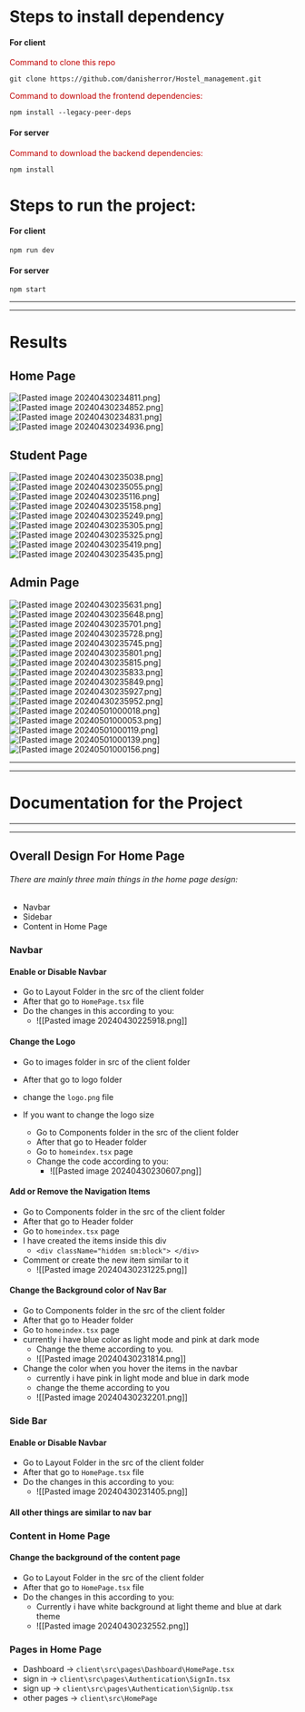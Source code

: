 # Steps to install dependency
#### For client

<span style="color:#c00000">Command to clone this repo</span>
```
git clone https://github.com/danisherror/Hostel_management.git
```

<span style="color:#c00000">Command to download the frontend dependencies:</span>
```
npm install --legacy-peer-deps
```
#### For server

<span style="color:#c00000">Command to download the backend dependencies:</span>
```
npm install
```

# Steps to run the project:
#### For client

```
npm run dev
```
#### For server
```
npm start
```
---
---
# Results

## Home Page
![[Pasted image 20240430234811.png]](images/Pasted%20image%20240430234811.png)
![[Pasted image 20240430234852.png]](images/Pasted%20image%20240430234852.png)
![[Pasted image 20240430234831.png]](images/Pasted%20image%20240430234831.png)
![[Pasted image 20240430234936.png]](images/Pasted%20image%20240430234936.png)

## Student Page
![[Pasted image 20240430235038.png]](images/Pasted%20image%20240430235038.png)
![[Pasted image 20240430235055.png]](images/Pasted%20image%20240430235055.png)
![[Pasted image 20240430235116.png]](images/Pasted%20image%20240430235116.png)
![[Pasted image 20240430235158.png]](images/Pasted%20image%20240430235158.png)
![[Pasted image 20240430235249.png]](images/Pasted%20image%20240430235249.png)
![[Pasted image 20240430235305.png]](images/Pasted%20image%20240430235305.png)
![[Pasted image 20240430235325.png]](images/Pasted%20image%20240430235325.png)
![[Pasted image 20240430235419.png]](images/Pasted%20image%20240430235419.png)
![[Pasted image 20240430235435.png]](images/Pasted%20image%20240430235435.png)

## Admin Page
![[Pasted image 20240430235631.png]](images/Pasted%20image%20240430235631.png)
![[Pasted image 20240430235648.png]](images/Pasted%20image%20240430235648.png)
![[Pasted image 20240430235701.png]](images/Pasted%20image%20240430235701.png)
![[Pasted image 20240430235728.png]](images/Pasted%20image%20240430235728.png)
![[Pasted image 20240430235745.png]](images/Pasted%20image%20240430235745.png)
![[Pasted image 20240430235801.png]](images/Pasted%20image%20240430235801.png)
![[Pasted image 20240430235815.png]](images/Pasted%20image%20240430235815.png)
![[Pasted image 20240430235833.png]](images/Pasted%20image%20240430235833.png)
![[Pasted image 20240430235849.png]](images/Pasted%20image%20240430235849.png)
![[Pasted image 20240430235927.png]](images/Pasted%20image%20240430235927.png)
![[Pasted image 20240430235952.png]](images/Pasted%20image%20240430235952.png)
![[Pasted image 20240501000018.png]](images/Pasted%20image%20240501000018.png)
![[Pasted image 20240501000053.png]](images/Pasted%20image%20240501000053.png)
![[Pasted image 20240501000119.png]](images/Pasted%20image%20240501000119.png)
![[Pasted image 20240501000139.png]](images/Pasted%20image%20240501000139.png)
![[Pasted image 20240501000156.png]](images/Pasted%20image%20240501000156.png)

---
---
# Documentation for the Project
---
---

## Overall Design For Home Page

###### There are mainly three main things in the home page design:
- Navbar
- Sidebar
- Content in Home Page

### Navbar

#### Enable or Disable Navbar
- Go to Layout Folder in the src of the client folder
- After that go to `HomePage.tsx` file
- Do the changes in this according to you:
	- ![[Pasted image 20240430225918.png]]

#### Change the Logo
- Go to images folder in src of the client folder
- After that go to logo folder
- change the `logo.png` file

- If you want to change the logo size
	- Go to Components folder in the src of the client folder
	- After that go to Header folder
	- Go to `homeindex.tsx` page
	- Change the code according to you:
		- ![[Pasted image 20240430230607.png]]

#### Add or Remove the Navigation Items

- Go to Components folder in the src of the client folder
- After that go to Header folder
- Go to `homeindex.tsx` page
- I have created the items inside this div
	- `<div className="hidden sm:block"> </div>`
- Comment or create the new item similar to it
	- ![[Pasted image 20240430231225.png]]

#### Change the Background color of Nav Bar
- Go to Components folder in the src of the client folder
- After that go to Header folder
- Go to `homeindex.tsx` page
- currently i have blue color as light mode and pink at dark mode
	- Change the theme according to you.
	- ![[Pasted image 20240430231814.png]]
- Change the color when you hover the items in the navbar
	- currently i have pink in light mode and blue in dark mode
	- change the theme according to you
	- ![[Pasted image 20240430232201.png]]


### Side Bar

#### Enable or Disable Navbar
- Go to Layout Folder in the src of the client folder
- After that go to `HomePage.tsx` file
- Do the changes in this according to you:
	- ![[Pasted image 20240430231405.png]]

#### All other things are similar to nav bar

### Content in Home Page

#### Change the background of the content page
- Go to Layout Folder in the src of the client folder
- After that go to `HomePage.tsx` file
- Do the changes in this according to you:
	- Currently i have white background at light theme and blue at dark theme
	- ![[Pasted image 20240430232552.png]]

### Pages in Home Page
- Dashboard -> `client\src\pages\Dashboard\HomePage.tsx`
- sign in -> `client\src\pages\Authentication\SignIn.tsx`
- sign up -> `client\src\pages\Authentication\SignUp.tsx`
- other pages -> `client\src\HomePage`



